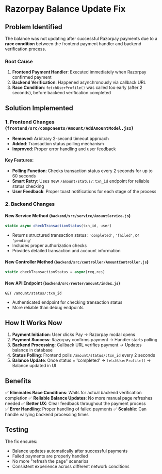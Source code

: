 # Razorpay Balance Update Fix

## Problem Identified
The balance was not updating after successful Razorpay payments due to a **race condition** between the frontend payment handler and backend verification process.

### Root Cause
1. **Frontend Payment Handler**: Executed immediately when Razorpay confirmed payment
2. **Backend Verification**: Happened asynchronously via callback URL 
3. **Race Condition**: `fetchUserProfile()` was called too early (after 2 seconds), before backend verification completed

## Solution Implemented

### 1. Frontend Changes (`frontend/src/components/Amount/AddAmountModel.jsx`)
- **Removed**: Arbitrary 2-second timeout approach
- **Added**: Transaction status polling mechanism
- **Improved**: Proper error handling and user feedback

#### Key Features:
- **Polling Function**: Checks transaction status every 2 seconds for up to 60 seconds
- **Smart Retry**: Uses new `/amount/status/:txn_id` endpoint for reliable status checking
- **User Feedback**: Proper toast notifications for each stage of the process

### 2. Backend Changes

#### New Service Method (`backend/src/service/AmountService.js`)
```javascript
static async checkTransactionStatus(txn_id, user)
```
- Returns structured transaction status: `'completed'`, `'failed'`, or `'pending'`
- Includes proper authorization checks
- Provides detailed transaction and account information

#### New Controller Method (`backend/src/controller/AmountController.js`)
```javascript
static checkTransactionStatus = async(req,res)
```

#### New API Endpoint (`backend/src/router/amount/index.js`)
```
GET /amount/status/:txn_id
```
- Authenticated endpoint for checking transaction status
- More reliable than debug endpoints

## How It Works Now

1. **Payment Initiation**: User clicks Pay → Razorpay modal opens
2. **Payment Success**: Razorpay confirms payment → Handler starts polling
3. **Backend Processing**: Callback URL verifies payment → Updates balance in database
4. **Status Polling**: Frontend polls `/amount/status/:txn_id` every 2 seconds
5. **Balance Update**: Once status = 'completed' → `fetchUserProfile()` → Balance updated in UI

## Benefits

✅ **Eliminates Race Conditions**: Waits for actual backend verification completion
✅ **Reliable Balance Updates**: No more manual page refreshes needed
✅ **Better UX**: Clear feedback throughout the payment process  
✅ **Error Handling**: Proper handling of failed payments
✅ **Scalable**: Can handle varying backend processing times

## Testing

The fix ensures:
- Balance updates automatically after successful payments
- Failed payments are properly handled
- No more "refresh the page" scenarios
- Consistent experience across different network conditions